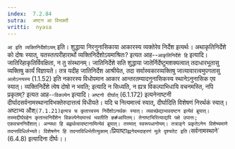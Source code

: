 ```yaml
---
index:  7.2.84
sutra:  अष्टन आ विभक्तौ
vritti:  nyasa
---
```


`आ इति व्यक्तिनिर्देशोऽयम्` इति। शुद्धाया निरनुनासिकाया आकारस्य व्यक्तेरेव निर्देश इत्यर्थः। अथाकृतिनिर्देशे को दोषः स्यात्, यतस्तत्परीहारार्थो व्यक्तिनिर्देशोऽयमाश्रितः? इत्यत आह--`आकृतिनिर्देशे हि` इत्यादि। जातिरिहाकृतिर्विवक्षिता, न तु संस्थानम्। जातिनिर्देशे सति शुद्धाया जातेर्निर्देष्टुमशक्यत्वात् तदाधारभूतासु व्यक्तिषु कार्यं विज्ञायते। तत्र यदीह जातिनिर्देश आश्रीयेत, तदा सर्वास्वकारव्यक्तिषु जात्यावारत्वमुपगतासु `अलोऽन्त्यस्य` (1.1.52) इति नकारस्य विधोपमान आकार आन्तरतम्यादनुनासिकस्य स्थानेऽनुनासिक एव स्यात्। व्यक्तिनिर्देशे त्वेष दोषो न भवति; इत्यादि न सिध्यति, न ह्यत्र विकल्पाभिधायि वचनमस्ति, नपि प्रकृतम्? इत्यत आह--`विकल्पेन` इत्यादि। `अष्टनो दीर्घात्` (6.1.172) इत्यनेनाष्टनी दीर्घादसर्वनामस्थानाविभक्तेरुदात्तत्वं विधीयते। यदि च नित्यमात्त्वं स्यात्, दीर्घादिति विशेषणं निरर्थकं स्यात्। अष्टाभ्य औश्` (7.1.21)इत्यत्र च कृतात्त्वस्य निर्देशोऽनर्थकः स्यात्। व्यवच्छेद्याभावदष्टन इत्येवं ब्रूयात्। तस्माद्दीर्घग्रहेन कृतात्त्वनिर्देशेन विकल्पेनेदमात्त्वं भवतीति ज्ञ#आपितम्। तेनाष्टभिरित्याद्यपि पक्षे उपात्तः; एकवचननिर्देशात्। अन्यथा हि बह्वर्थत्वादष्टानामित्येवं ब्रूयात्। तस्मात् स्वरूपधानोयम्। तत्राङ्गे प्रकृतेऽनेन विशेष्यमाणे तदन्तविधिर्लभ्यते। विशेषणेन हि तदन्तविधिर्भतीत्युक्तम्। `प्रियाष्टा` झ्र्नेदमदाहरणं मूले दृश्यतेट इति। `सर्वनामस्थाने` (6.4.8) इत्यादिना दीर्घः।।

